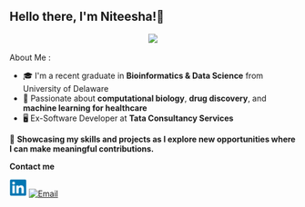 ## Hello there, I'm Niteesha!👋  

<p align="center">
  <!-- imgsrc="https://user-images.githubusercontent.com/74038190/221352975-94759904-aa4c-4032-a8ab-b546efb9c478.gif" width="500">
  <!--img src = "https://user-images.githubusercontent.com/103105418/170674219-70ba74ec-d205-483a-b8a7-bfb7530c29f0.gif" width="50-->
  <img src = "https://user-images.githubusercontent.com/74038190/249570803-02293768-9242-47e1-bf8f-d084ba0a2d1d.gif">
</p>

About Me :
- 🎓 I'm a recent graduate in **Bioinformatics & Data Science** from University of Delaware
- 🧬 Passionate about **computational biology**, **drug discovery**, and **machine learning for healthcare**
- 🖥️ Ex-Software Developer at **Tata Consultancy Services**

🚀 **Showcasing my skills and projects as I explore new opportunities where I can make meaningful contributions.**

**Contact me** 
<div>
        <img src="https://github.com/devicons/devicon/blob/master/icons/linkedin/linkedin-original.svg" title="https://www.linkedin.com/in/niteesha-adapala/" width="30" height="30"/>
      
  <a href="mailto:niteesha.adapala@gmail.com">
    <img src="https://cdn-icons-png.flaticon.com/512/732/732200.png" width="30" style="vertical-align:middle;" alt="Email" />
  </a>
</div>

<!--## Skills

### 🖥Programming & Scripting Languages
<p align="left">
  <img src="https://img.shields.io/badge/Python-3776AB?style=for-the-badge&logo=python&logoColor=white"/>
  <img scr= "https://www.google.com/url?sa=i&url=https%3A%2F%2Fpngdownload.io%2Fpng-image%2Fpython-programming-code-coding-transparent-png image%2F&psig=AOvVaw0SXukIjqhP6AlSQD0IEA04&ust=1752953943562000&source=images&cd=vfe&opi=89978449&ved=0CBYQjRxqFwoTCMiZ-fuhx44DFQAAAAAdAAAAABAE"/>
  <img src="https://img.shields.io/badge/R-276DC3?style=for-the-badge&logo=r&logoColor=white"/>
  <img src="https://img.shields.io/badge/Bash-121011?style=for-the-badge&logo=gnu-bash&logoColor=white"/>
  <img src="https://img.shields.io/badge/C-00599C?style=for-the-badge&logo=c&logoColor=white"/>
  <img src="https://img.shields.io/badge/Perl-39457E?style=for-the-badge&logo=perl&logoColor=white"/>
</p>



### Data Analysis & Visualization
<p align="left">
  <img src="https://img.shields.io/badge/Matplotlib-11557C?style=for-the-badge&logo=matplotlib&logoColor=white"/>
  <img src="https://img.shields.io/badge/Seaborn-3776AB?style=for-the-badge&logo=python&logoColor=white"/>
  <img src="https://img.shields.io/badge/GGPlot2-4B275F?style=for-the-badge&logo=r&logoColor=white"/>
  <img src="https://img.shields.io/badge/PyMOL-3B7EBF?style=for-the-badge&logoColor=white"/>
  <img src="https://img.shields.io/badge/Chimera-505BAC?style=for-the-badge&logoColor=white"/>
</p>

### Bioinformatics & Scientific Tools
<p align="left">
  <img src="https://img.shields.io/badge/GROMACS-0084B1?style=for-the-badge&logoColor=white"/>
  <img src="https://img.shields.io/badge/AutoDock-7E57C2?style=for-the-badge&logoColor=white"/>
  <img src="https://img.shields.io/badge/Rosetta-2F4F4F?style=for-the-badge&logoColor=white"/>
  <img src="https://img.shields.io/badge/FastQC-44B78B?style=for-the-badge&logoColor=white"/>
  <img src="https://img.shields.io/badge/Trimgalore-708090?style=for-the-badge&logoColor=white"/>
  <img src="https://img.shields.io/badge/IGV-FF6F61?style=for-the-badge&logoColor=white"/>
</p>

### Databases & Repositories
<p align="left">
  <img src="https://img.shields.io/badge/NCBI-3C3C3C?style=for-the-badge&logoColor=white"/>
  <img src="https://img.shields.io/badge/UniProt-4285F4?style=for-the-badge&logoColor=white"/>
  <img src="https://img.shields.io/badge/GenBank-A4C639?style=for-the-badge&logoColor=white"/>
  <img src="https://img.shields.io/badge/GEO-FF9900?style=for-the-badge&logoColor=white"/>
  <img src="https://img.shields.io/badge/GTEx-660099?style=for-the-badge&logoColor=white"/>
</p>

### Machine Learning & Frameworks
<p align="left">
  <img src="https://img.shields.io/badge/scikit--learn-F7931E?style=for-the-badge&logo=scikit-learn&logoColor=white"/>
  <img src="https://img.shields.io/badge/TensorFlow-FF6F00?style=for-the-badge&logo=tensorflow&logoColor=white"/>
  <img src="https://img.shields.io/badge/XGBoost-E74C3C?style=for-the-badge&logo=xgboost&logoColor=white"/>
  <img src="https://img.shields.io/badge/PCA-blue?style=for-the-badge&logoColor=white"/>
  <img src="https://img.shields.io/badge/t--SNE-blueviolet?style=for-the-badge&logoColor=white"/>
  <img src="https://img.shields.io/badge/UMAP-FF66CC?style=for-the-badge&logoColor=white"/>
</p>

### ⚙️ Tools & Environments
<p align="left">
  <img src="https://img.shields.io/badge/Docker-2496ED?style=for-the-badge&logo=docker&logoColor=white"/>
  <img src="https://img.shields.io/badge/SLURM-00BFFF?style=for-the-badge&logoColor=white"/>
  <img src="https://img.shields.io/badge/GitHub-181717?style=for-the-badge&logo=github&logoColor=white"/>
  <img src="https://img.shields.io/badge/JIRA-0052CC?style=for-the-badge&logo=jira&logoColor=white"/-->
</p>



